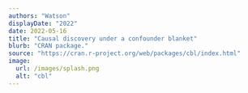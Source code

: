 ```yaml
---
authors: "Watson"
displayDate: "2022"
date: 2022-05-16
title: "Causal discovery under a confounder blanket"
blurb: "CRAN package."
source: "https://cran.r-project.org/web/packages/cbl/index.html"
image:
  url: /images/splash.png
  alt: "cbl"
---
```

